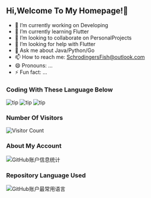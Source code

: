 ## Hi,Welcome To My Homepage!👋 

- 🔭 I’m currently working on Developing
- 🌱 I’m currently learning Flutter
- 👯 I’m looking to collaborate on PersonalProjects
- 🤔 I’m looking for help with Flutter
- 💬 Ask me about Java/Python/Go
- 📫 How to reach me: SchrodingersFish@outlook.com
- 😄 Pronouns: ...
- ⚡ Fun fact: ...

### Coding With These Language Below
![tip](https://badgen.net/badge/python/3.11/green?icon=github)   ![tip](https://badgen.net/badge/java/11/red?icon=github)   ![tip](https://badgen.net/badge/go/1.22/blue?icon=github)

### Number Of Visitors
![Visitor Count](https://profile-counter.glitch.me/{SchrodingerFish}/count.svg)

### About My Account
![GitHub账户信息统计](https://github-stats.ubrong.com/api?username=SchrodingerFish&show_icons=true&theme=tokyonight)

### Repository Language Used
![GitHub账户最常用语言](https://github-stats.ubrong.com/api/top-langs/?username=SchrodingerFish&layout=compact&theme=tokyonight)


